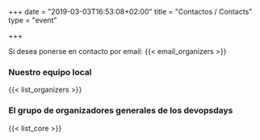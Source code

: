 +++
date = "2019-03-03T16:53:08+02:00"
title = "Contactos / Contacts"
type = "event"


+++

Si desea ponerse en contacto por email: {{< email_organizers >}}

### Nuestro equipo local

{{< list_organizers >}}

### El grupo de organizadores generales de los devopsdays

{{< list_core >}}
